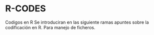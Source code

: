 # R-CODES
Codigos en R
Se introduciran en las siguiente ramas apuntes sobre la codificación en R. Para manejo de ficheros.
